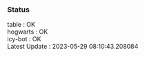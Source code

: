 ### Status


table : OK  
hogwarts : OK  
icy-bot : OK  
Latest Update : 2023-05-29 08:10:43.208084
